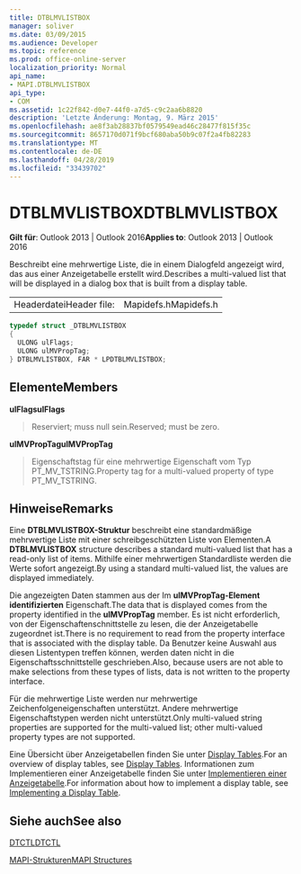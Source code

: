 ```yaml
---
title: DTBLMVLISTBOX
manager: soliver
ms.date: 03/09/2015
ms.audience: Developer
ms.topic: reference
ms.prod: office-online-server
localization_priority: Normal
api_name:
- MAPI.DTBLMVLISTBOX
api_type:
- COM
ms.assetid: 1c22f842-d0e7-44f0-a7d5-c9c2aa6b8820
description: 'Letzte Änderung: Montag, 9. März 2015'
ms.openlocfilehash: ae8f3ab28837bf0579549ead46c28477f815f35c
ms.sourcegitcommit: 8657170d071f9bcf680aba50b9c07f2a4fb82283
ms.translationtype: MT
ms.contentlocale: de-DE
ms.lasthandoff: 04/28/2019
ms.locfileid: "33439702"
---
```

# <a name="dtblmvlistbox"></a><span data-ttu-id="6daf8-103">DTBLMVLISTBOX</span><span class="sxs-lookup"><span data-stu-id="6daf8-103">DTBLMVLISTBOX</span></span>

  
  
<span data-ttu-id="6daf8-104">**Gilt für**: Outlook 2013 | Outlook 2016</span><span class="sxs-lookup"><span data-stu-id="6daf8-104">**Applies to**: Outlook 2013 | Outlook 2016</span></span> 
  
<span data-ttu-id="6daf8-105">Beschreibt eine mehrwertige Liste, die in einem Dialogfeld angezeigt wird, das aus einer Anzeigetabelle erstellt wird.</span><span class="sxs-lookup"><span data-stu-id="6daf8-105">Describes a multi-valued list that will be displayed in a dialog box that is built from a display table.</span></span>
  
|||
|:-----|:-----|
|<span data-ttu-id="6daf8-106">Headerdatei</span><span class="sxs-lookup"><span data-stu-id="6daf8-106">Header file:</span></span>  <br/> |<span data-ttu-id="6daf8-107">Mapidefs.h</span><span class="sxs-lookup"><span data-stu-id="6daf8-107">Mapidefs.h</span></span>  <br/> |
   
```cpp
typedef struct _DTBLMVLISTBOX
{
  ULONG ulFlags;
  ULONG ulMVPropTag;
} DTBLMVLISTBOX, FAR * LPDTBLMVLISTBOX;

```

## <a name="members"></a><span data-ttu-id="6daf8-108">Elemente</span><span class="sxs-lookup"><span data-stu-id="6daf8-108">Members</span></span>

 <span data-ttu-id="6daf8-109">**ulFlags**</span><span class="sxs-lookup"><span data-stu-id="6daf8-109">**ulFlags**</span></span>
  
> <span data-ttu-id="6daf8-110">Reserviert; muss null sein.</span><span class="sxs-lookup"><span data-stu-id="6daf8-110">Reserved; must be zero.</span></span>
    
 <span data-ttu-id="6daf8-111">**ulMVPropTag**</span><span class="sxs-lookup"><span data-stu-id="6daf8-111">**ulMVPropTag**</span></span>
  
> <span data-ttu-id="6daf8-112">Eigenschaftstag für eine mehrwertige Eigenschaft vom Typ PT_MV_TSTRING.</span><span class="sxs-lookup"><span data-stu-id="6daf8-112">Property tag for a multi-valued property of type PT_MV_TSTRING.</span></span>
    
## <a name="remarks"></a><span data-ttu-id="6daf8-113">Hinweise</span><span class="sxs-lookup"><span data-stu-id="6daf8-113">Remarks</span></span>

<span data-ttu-id="6daf8-114">Eine **DTBLMVLISTBOX-Struktur** beschreibt eine standardmäßige mehrwertige Liste mit einer schreibgeschützten Liste von Elementen.</span><span class="sxs-lookup"><span data-stu-id="6daf8-114">A **DTBLMVLISTBOX** structure describes a standard multi-valued list that has a read-only list of items.</span></span> <span data-ttu-id="6daf8-115">Mithilfe einer mehrwertigen Standardliste werden die Werte sofort angezeigt.</span><span class="sxs-lookup"><span data-stu-id="6daf8-115">By using a standard multi-valued list, the values are displayed immediately.</span></span> 
  
<span data-ttu-id="6daf8-116">Die angezeigten Daten stammen aus der Im **ulMVPropTag-Element identifizierten** Eigenschaft.</span><span class="sxs-lookup"><span data-stu-id="6daf8-116">The data that is displayed comes from the property identified in the **ulMVPropTag** member.</span></span> <span data-ttu-id="6daf8-117">Es ist nicht erforderlich, von der Eigenschaftenschnittstelle zu lesen, die der Anzeigetabelle zugeordnet ist.</span><span class="sxs-lookup"><span data-stu-id="6daf8-117">There is no requirement to read from the property interface that is associated with the display table.</span></span> <span data-ttu-id="6daf8-118">Da Benutzer keine Auswahl aus diesen Listentypen treffen können, werden daten nicht in die Eigenschaftsschnittstelle geschrieben.</span><span class="sxs-lookup"><span data-stu-id="6daf8-118">Also, because users are not able to make selections from these types of lists, data is not written to the property interface.</span></span> 
  
<span data-ttu-id="6daf8-119">Für die mehrwertige Liste werden nur mehrwertige Zeichenfolgeneigenschaften unterstützt. Andere mehrwertige Eigenschaftstypen werden nicht unterstützt.</span><span class="sxs-lookup"><span data-stu-id="6daf8-119">Only multi-valued string properties are supported for the multi-valued list; other multi-valued property types are not supported.</span></span> 
  
<span data-ttu-id="6daf8-120">Eine Übersicht über Anzeigetabellen finden Sie unter [Display Tables](display-tables.md).</span><span class="sxs-lookup"><span data-stu-id="6daf8-120">For an overview of display tables, see [Display Tables](display-tables.md).</span></span> <span data-ttu-id="6daf8-121">Informationen zum Implementieren einer Anzeigetabelle finden Sie unter [Implementieren einer Anzeigetabelle](display-table-implementation.md).</span><span class="sxs-lookup"><span data-stu-id="6daf8-121">For information about how to implement a display table, see [Implementing a Display Table](display-table-implementation.md).</span></span>
  
## <a name="see-also"></a><span data-ttu-id="6daf8-122">Siehe auch</span><span class="sxs-lookup"><span data-stu-id="6daf8-122">See also</span></span>



[<span data-ttu-id="6daf8-123">DTCTL</span><span class="sxs-lookup"><span data-stu-id="6daf8-123">DTCTL</span></span>](dtctl.md)


[<span data-ttu-id="6daf8-124">MAPI-Strukturen</span><span class="sxs-lookup"><span data-stu-id="6daf8-124">MAPI Structures</span></span>](mapi-structures.md)

